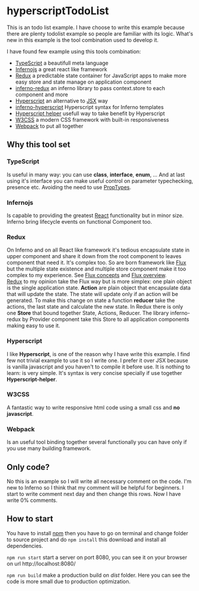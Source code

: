 # hyperscriptTodoList

This is an todo list example. I have choose to write this example because there are plenty todolist example so people are familiar with its logic.
What's new in this example is the tool combination used to develop it.

I have found few example using this tools combination:

- [TypeScript][1] a beautifull meta language
- [Infernojs][2] a great react like framework
- [Redux][3] a predictable state container for JavaScript apps to make more easy store and state manage on application component
- [inferno-redux][14] an inferno library to pass context.store to each component and more
- [Hyperscript][4] an alternative to [JSX][5] way
- [inferno-hyperscript][15] Hyperscript syntax for Inferno templates
- [Hyperscript helper][12] usefull way to take benefit by Hyperscript
- [W3CSS][13] a modern CSS framework with built-in responsiveness
- [Webpack][6] to put all together

## Why this tool set

### TypeScript
Is useful in many way: you can use **class**, **interface**, **enum**, ... And at last using it's interface you can make useful control on parameter typechecking, presence etc. Avoiding the need to use [PropTypes][7].
### Infernojs
Is capable to providing the greatest [React][8] functionality but in minor size.
Inferno bring lifecycle events on functional Component too.
### Redux
On Inferno and on all React like framework it's tedious encapsulate state in upper component and share it down from the root component to leaves component that need it. It's complex too. So are born framework like [Flux][11] but the multiple state existence and multiple store component make it too complex to my experience. See [Flux concepts][10] and [Flux overview][9].  
[Redux][3] to my opinion take the Flux way but is more simplex: one plain object is the single application state. **Action** are plain object that encapsulate data that will update the state. The state will update only if an action will be generated. To make this change on state a function **reducer** take the actions, the last state and calculate the new state.
In Redux there is only one **Store** that bound together State, Actions, Reducer. The library inferno-redux by Provider component take this Store to all application components making easy to use it.
### Hyperscript
I like **Hyperscript**, is one of the reason why I have write this example. I find few not trivial example to use it so I write one. I prefer it over JSX because is vanilla javascript and you haven't to compile it before use. It is nothing to learn: is very simple. It's syntax is very concise specially if use together **Hyperscript-helper**.
### W3CSS
A fantastic way to write responsive html code using a small css and **no javascript**.
### Webpack
Is an useful tool binding together several functionally you can have only if you use many building framework.

## Only code?
No this is an example so I will write all necessary comment on the code. I'm new to Inferno so I think that my comment will be helpful for beginners. I start to write comment next day and then change this rows. Now I have write 0% comments.

## How to start
You have to install [npm][16] then you have to go on terminal and change folder to source project and do `npm install` this download and install all dependencies.

`npm run start` start a server on port 8080, you can see it on your browser on url http://localhost:8080/

`npm run build` make a production build on *dist* folder. Here you can see the code is more small due to production optimization.


[1]:https://www.typescriptlang.org
[2]:https://github.com/infernojs/inferno
[3]:https://redux.js.org/
[4]:https://github.com/hyperhype/hyperscript
[5]:https://jsx.github.io/
[6]:https://webpack.js.org
[7]:https://reactjs.org/docs/typechecking-with-proptypes.html
[8]:https://reactjs.org
[9]:https://facebook.github.io/flux/docs/in-depth-overview.html
[10]:https://github.com/facebook/flux/tree/master/examples/flux-concepts
[11]:https://facebook.github.io/flux/
[12]:https://github.com/ohanhi/hyperscript-helpers
[13]:https://www.w3schools.com/w3css/default.asp
[14]:https://github.com/infernojs/inferno/tree/master/packages/inferno-redux
[15]:https://github.com/terinjokes/inferno-hyperscript
[16]:https://www.npmjs.com/
